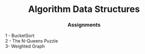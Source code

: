 <h1 align="center">Algorithm Data Structures</h1>
<h3 align="center" >Assignments</h3>

<p>
  1 - BucketSort <br>
  2 - The N-Queens Puzzle <br>
  3- Weighted Graph
</p>
